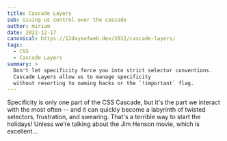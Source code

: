 ```yaml
---
title: Cascade Layers
sub: Giving us control over the cascade
author: miriam
date: 2022-12-17
canonical: https://12daysofweb.dev/2022/cascade-layers/
tags:
  - CSS
  - Cascade Layers
summary: >
  Don't let specificity force you into strict selector conventions.
  Cascade Layers allow us to manage specificity
  without resorting to naming hacks or the `!important` flag.
---
```


Specificity is only one part of the CSS Cascade,
but it's the part we interact with the most often --
and it can quickly become a labyrinth
of twisted selectors, frustration, and swearing.
That's a terrible way to start the holidays!
Unless we’re talking about the Jim Henson movie, which is excellent…
